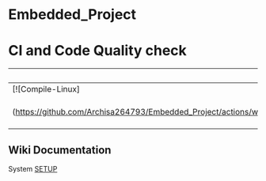 # Embedded_Project

# CI and Code Quality check

|Build|Cppcheck|Codacy|
|---|---|---|
|[![Compile-Linux]
(https://github.com/Archisa264793/Embedded_Project/actions/workflows/Compile.yml/badge.svg(https://github.com/Archisa264793/Embedded_Project/actions/workflows/Compile.yml)]|[![Cppcheck](https://github.com/Archisa264793/Embedded_Project/actions/workflows/CodeQuality.yml/badge.svg)](https://github.com/Archisa264793/Embedded_Project/actions/workflows/CodeQuality.yml)|[![Codacy Badge](https://app.codacy.com/project/badge/Grade/95d1f7c729014485ab812217417e4b9d)](https://www.codacy.com/gh/Archisa264793/Embedded_Project/dashboard?utm_source=github.com&amp;utm_medium=referral&amp;utm_content=IshaPrabhu-260025/Embedded-C-Project&amp;utm_campaign=Badge_Grade)|

## Wiki Documentation
System [SETUP](https://github.com/Archisa264793/Embedded_Project/wiki)
